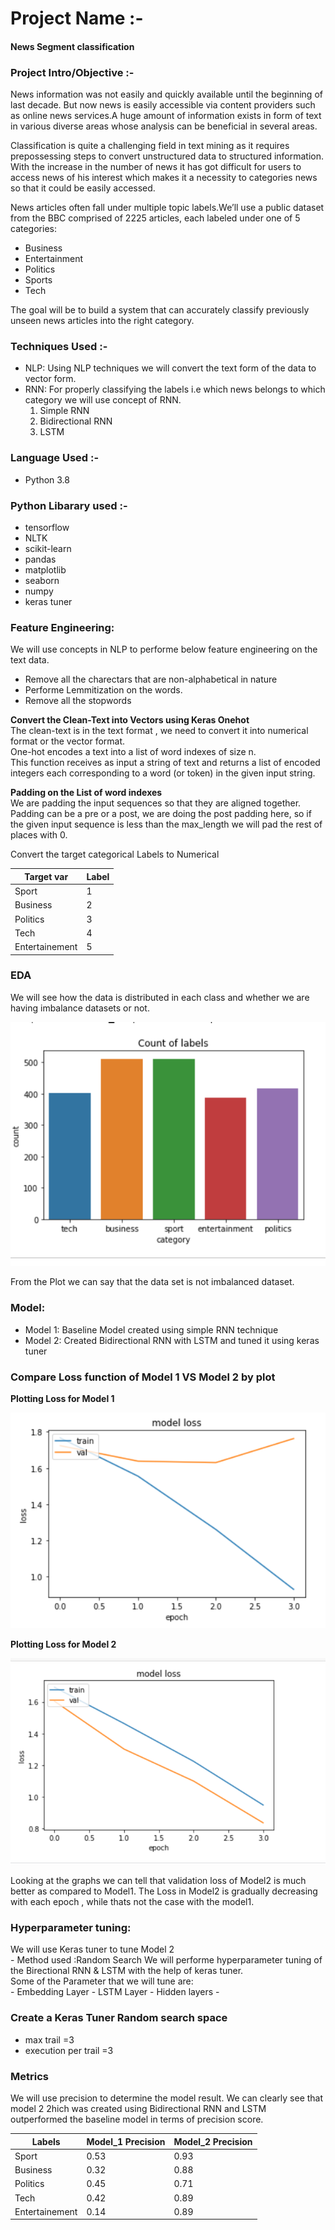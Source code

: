 # Project Name :-
#### News Segment classification

### Project Intro/Objective :-
News information was not easily and quickly available until the beginning of last decade. But now news is easily accessible via content providers such as online news services.A huge amount of information exists in form of text in various diverse areas whose analysis can be beneficial in several areas.

Classification is quite a challenging field in text mining as it requires prepossessing steps to convert unstructured data to structured information. With the increase in the number of news it has got difficult for users to access news of his interest which makes it a necessity to categories news so that it could be easily accessed.

News articles often fall under multiple topic labels.We’ll use a public dataset from the BBC comprised of 2225 articles, each labeled under one of 5 categories: <br>
- Business
- Entertainment
- Politics
- Sports 
- Tech

The goal will be to build a system that can accurately classify previously unseen news articles into the right category.

### Techniques  Used :-
- NLP: Using NLP techniques we will convert the text form of the data to vector form.
- RNN: For properly classifying the labels i.e which news belongs to which category we will use concept of RNN. 
    1. Simple RNN
    2. Bidirectional RNN
    3. LSTM

### Language Used :-
- Python 3.8

### Python Libarary used :-
- tensorflow
- NLTK
- scikit-learn
- pandas
- matplotlib
- seaborn
- numpy
- keras tuner

### Feature Engineering:

We will use concepts in NLP to performe below feature engineering on the text data.<br>

- Remove all the charectars that are non-alphabetical in nature
- Performe Lemmitization on the words.
- Remove all the stopwords

**Convert the Clean-Text into Vectors using Keras Onehot**<br>
The clean-text is in the text format , we need to convert it into numerical format or the vector format.<br>
One-hot encodes a text into a list of word indexes of size n.<br>
This function receives as input a string of text and returns a list of encoded integers each corresponding to a word (or token) in the given input string.<br>

**Padding on the List of word indexes**<br>
We are padding the input sequences so that they are aligned together.<br>
Padding can be a pre or a post, we are doing the post padding here, so if the given input sequence is less than the max_length we will pad the rest of places with 0.<br>

Convert the target categorical Labels to Numerical

| Target var    | Label      |
| ------------- |----------- |
| Sport         | 1          |
| Business      | 2          |
| Politics      | 3          |
| Tech          | 4          |
| Entertainement| 5          |


### EDA
We will see how the data is distributed in each class and whether we are having imbalance datasets or not.

![](Images/countplot.PNG)

From the Plot we can say that the data set is not imbalanced dataset.


### Model:
- Model 1: Baseline Model created using simple RNN technique
- Model 2: Created Bidirectional RNN with LSTM and tuned it using keras tuner

 
### Compare Loss function of Model 1 VS Model 2 by plot

**Plotting Loss for Model 1**

![](Images/Model1_Loss.PNG)


**Plotting Loss for Model 2**

![](Images/Model2_Loss.PNG)

Looking at the graphs we can tell that validation loss of Model2 is much better as compared to Model1.
The Loss in Model2 is gradually decreasing with each epoch , while thats not the case with the model1.


### Hyperparameter tuning:
We will use Keras tuner to tune Model 2<br>
    - Method used :Random Search
We will performe hyperparameter tuning of the Birectional RNN & LSTM with the help of keras tuner.<br>
Some of the Parameter that we will tune are: <br>
    - Embedding Layer
    - LSTM Layer
    - Hidden layers
    -
### Create a Keras Tuner Random search space

- max trail =3
- execution per trail =3

### Metrics
We will use precision to determine the model result.
We can clearly see that model 2 2hich was created using Bidirectional RNN and LSTM outperformed the baseline model in terms of precision score.

| Labels        | Model_1 Precision   | Model_2 Precision |
| ------------- |---------------------|-------------------|
| Sport         |0.53                 |0.93               |
| Business      |0.32                 |0.88               |
| Politics      |0.45                 |0.71               |
| Tech          |0.42                 |0.89               |
| Entertainement|0.14                 |0.89               |


